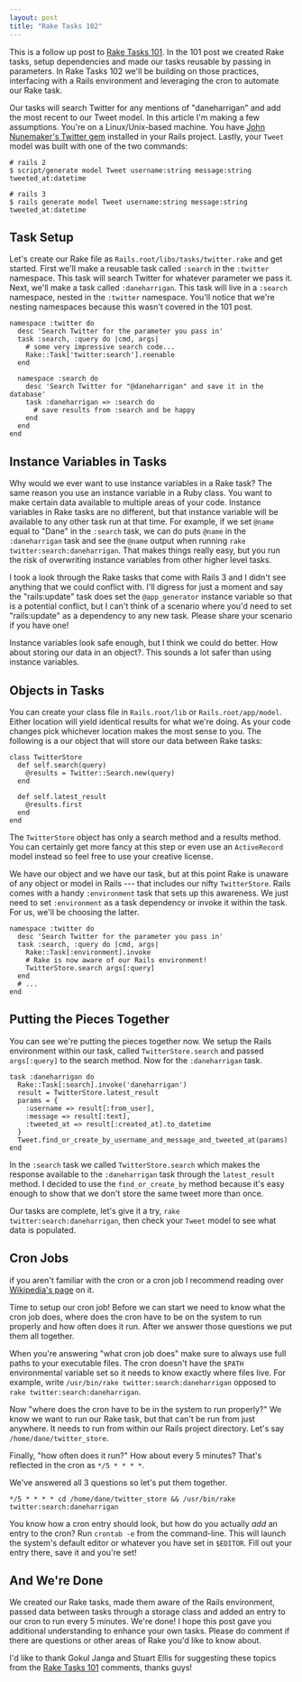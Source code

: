 ```yaml
---
layout: post
title: "Rake Tasks 102"
---
```


This is a follow up post to [Rake Tasks 101][1]. In the 101 post we
created Rake tasks, setup dependencies and made our tasks reusable by
passing in parameters. In Rake Tasks 102 we'll be building on those
practices, interfacing with a Rails environment and leveraging the cron
to automate our Rake task.

<!-- more -->

Our tasks will search Twitter for any mentions of "daneharrigan" and add
the most recent to our Tweet model. In this article I'm making a few
assumptions. You're on a Linux/Unix-based machine. You have [John
Nunemaker's Twitter gem][2] installed in
your Rails project. Lastly, your `Tweet` model was built with one of the
two commands:

```
# rails 2
$ script/generate model Tweet username:string message:string tweeted_at:datetime

# rails 3
$ rails generate model Tweet username:string message:string tweeted_at:datetime
```

## Task Setup

Let's create our Rake file as `Rails.root/libs/tasks/twitter.rake` and
get started. First we'll make a reusable task called `:search` in the
`:twitter` namespace. This task will search Twitter for whatever
parameter we pass it. Next, we'll make a task called `:daneharrigan`.
This task will live in a `:search` namespace, nested in the `:twitter`
namespace. You'll notice that we're nesting namespaces because this
wasn't covered in the 101 post.

```
namespace :twitter do
  desc 'Search Twitter for the parameter you pass in'
  task :search, :query do |cmd, args|
    # some very impressive search code...
    Rake::Task['twitter:search'].reenable
  end

  namespace :search do
    desc 'Search Twitter for "@daneharrigan" and save it in the database'
    task :daneharrigan => :search do
      # save results from :search and be happy
    end
  end
end
```

## Instance Variables in Tasks

Why would we ever want to use instance variables in a Rake task? The
same reason you use an instance variable in a Ruby class. You want to
make certain data available to multiple areas of your code. Instance
variables in Rake tasks are no different, but that instance variable
will be available to any other task run at that time. For example, if we
set `@name` equal to "Dane" in the `:search` task, we can do puts
`@name` in the `:daneharrigan` task and see the `@name` output when
running `rake twitter:search:daneharrigan`. That makes things really
easy, but you run the risk of overwriting instance variables from other
higher level tasks.

I took a look through the Rake tasks that come with Rails 3 and I didn't
see anything that we could conflict with. I'll digress for just a moment
and say the "rails:update" task does set the `@app_generator` instance
variable so that is a potential conflict, but I can't think of a
scenario where you'd need to set "rails:update" as a dependency to any
new task. Please share your scenario if you have one!

Instance variables look safe enough, but I think we could do better. How
about storing our data in an object?. This sounds a lot safer than using
instance variables.

## Objects in Tasks

You can create your class file in `Rails.root/lib` or
`Rails.root/app/model`. Either location will yield identical results for
what we're doing. As your code changes pick whichever location makes the
most sense to you. The following is a our object that will store our
data between Rake tasks:

```
class TwitterStore
  def self.search(query)
    @results = Twitter::Search.new(query)
  end

  def self.latest_result
    @results.first
  end
end
```

The `TwitterStore` object has only a search method and a results method.
You can certainly get more fancy at this step or even use an
`ActiveRecord` model instead so feel free to use your creative license.

We have our object and we have our task, but at this point Rake is
unaware of any object or model in Rails --- that includes our nifty
`TwitterStore`. Rails comes with a handy `:environment` task that sets
up this awareness. We just need to set `:environment` as a task
dependency or invoke it within the task. For us, we'll be choosing the
latter.

```
namespace :twitter do
  desc 'Search Twitter for the parameter you pass in'
  task :search, :query do |cmd, args|
    Rake::Task[:environment].invoke
    # Rake is now aware of our Rails environment!
    TwitterStore.search args[:query]
  end
  # ...
end
```

## Putting the Pieces Together

You can see we're putting the pieces together now. We setup the Rails
environment within our task, called `TwitterStore.search` and passed
`args[:query]` to the search method. Now for the `:daneharrigan` task.

```
task :daneharrigan do
  Rake::Task[:search].invoke('daneharrigan')
  result = TwitterStore.latest_result
  params = {
    :username => result[:from_user],
    :message => result[:text],
    :tweeted_at => result[:created_at].to_datetime
  }
  Tweet.find_or_create_by_username_and_message_and_tweeted_at(params)
end
```

In the `:search` task we called `TwitterStore.search` which makes the
response available to the `:daneharrigan` task through the
`latest_result` method. I decided to use the `find_or_create_by` method
because it's easy enough to show that we don't store the same tweet more
than once.

Our tasks are complete, let's give it a try, `rake
twitter:search:daneharrigan`, then check your `Tweet` model to see what
data is populated.

## Cron Jobs

if you aren't familiar with the cron or a cron job I recommend reading
over [Wikipedia's page][3] on it.

Time to setup our cron job! Before we can start we need to know what the
cron job does, where does the cron have to be on the system to run
properly and how often does it run. After we answer those questions we
put them all together.

When you're answering "what cron job does" make sure to always use full
paths to your executable files. The cron doesn't have the `$PATH`
environmental variable set so it needs to know exactly where files live.
For example, write `/usr/bin/rake twitter:search:daneharrigan` opposed
to `rake twitter:search:daneharrigan`.

Now "where does the cron have to be in the system to run properly?" We
know we want to run our Rake task, but that can't be run from just
anywhere. It needs to run from within our Rails project directory. Let's
say `/home/dane/twitter_store`.

Finally, "how often does it run?" How about every 5 minutes? That's
reflected in the cron as `*/5 * * * *`.

We've answered all 3 questions so let's put them together.

```
*/5 * * * * cd /home/dane/twitter_store && /usr/bin/rake
twitter:search:daneharrigan
```

You know how a cron entry should look, but how do you actually _add_ an
entry to the cron? Run `crontab -e` from the command-line. This will
launch the system's default editor or whatever you have set in
`$EDITOR`. Fill out your entry there, save it and you're set!

## And We're Done

We created our Rake tasks, made them aware of the Rails environment,
passed data between tasks through a storage class and added an entry to
our cron to run every 5 minutes. We're done! I hope this post gave you
additional understanding to enhance your own tasks. Please do comment if
there are questions or other areas of Rake you'd like to know about.

I'd like to thank Gokul Janga and Stuart Ellis for suggesting these
topics from the [Rake Tasks 101][1] comments, thanks guys!

[1]: /articles/rake-tasks-101
[2]: http://rubygems.org/gems/twitter
[3]: http://en.wikipedia.org/wiki/Cron
